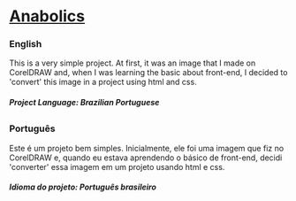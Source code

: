 # [Anabolics](https://vitorpatzlaff-anabolics.netlify.app)
### English
This is a very simple project. At first, it was an image that I made on CorelDRAW and, when I was learning the basic about front-end, I decided to 'convert' this image in a project using html and css.
##### Project Language: Brazilian Portuguese
##
### Português
Este é um projeto bem simples. Inicialmente, ele foi uma imagem que fiz no CorelDRAW e, quando eu estava aprendendo o básico de front-end, decidi 'converter' essa imagem em um projeto usando html e css.
##### Idioma do projeto: Português brasileiro
